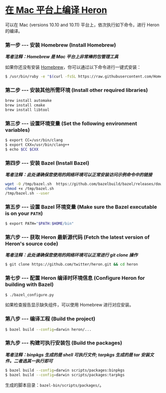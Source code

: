 # [在 Mac 平台上编译 Heron](http://twitter.github.io/heron/docs/developers/compiling/mac/)

可以在 Mac (versions 10.10 and 10.11) 平台上，依次执行如下命令，进行 Heron 的编译。

### 第一步 --- 安装 Homebrew (Install Homebrew)

***笔者注释：Homebrew 是 Mac 平台上非常棒的包管理工具***

如果你还没有安装 [Homebrew](http://brew.sh/)，你可以通过以下命令进行一键式安装：

```bash
$ /usr/bin/ruby -e "$(curl -fsSL https://raw.githubusercontent.com/Homebrew/install/master/install)"
```

### 第二步 --- 安装其他所需环境 (Install other required libraries)

```bash
brew install automake
brew install cmake
brew install libtool
```

### 第三步 --- 设置环境变量 (Set the following environment variables)

```bash
$ export CC=/usr/bin/clang
$ export CXX=/usr/bin/clang++
$ echo $CC $CXX
```

### 第四步 --- 安装 Bazel (Install Bazel)

***笔者注释：此处请确保您使用的网络环境可以正常安装访问示例命令中的链接***

```bash
wget -O /tmp/bazel.sh  https://github.com/bazelbuild/bazel/releases/download/0.3.1/bazel-0.3.1-installer-darwin-x86_64.sh
chmod +x /tmp/bazel.sh
/tmp/bazel.sh --user
```

### 第五步 --- 设置 Bazel 环境变量 (Make sure the Bazel executable is on your `PATH`)

```bash
$ export PATH="$PATH:$HOME/bin"
```

### 第六步 --- 获取 Heron 最新源代码 (Fetch the latest version of Heron's source code)

***笔者注释：此处请确保您使用的网络环境可以正常进行 git clone 操作***

```bash
$ git clone https://github.com/twitter/heron.git && cd heron
```

### 第七步 --- 配置 Heron 编译时环境信息 (Configure Heron for building with Bazel)

```bash
$ ./bazel_configure.py
```

如果检查报告显示缺失组件，可以使用 Homebrew 进行对应安装。

### 第八步 --- 编译工程 (Build the project)

```bash
$ bazel build --config=darwin heron/...
```

### 第九步 --- 构建可执行安装包 (Build the packages)

***笔者注释：binpkgs 生成的是 shell 可执行文件; tarpkgs 生成的是 tar 安装文件。二者选其一执行即可***

```bash
$ bazel build --config=darwin scripts/packages:binpkgs
$ bazel build --config=darwin scripts/packages:tarpkgs
```

生成的脚本目录：`bazel-bin/scripts/packages/`。
